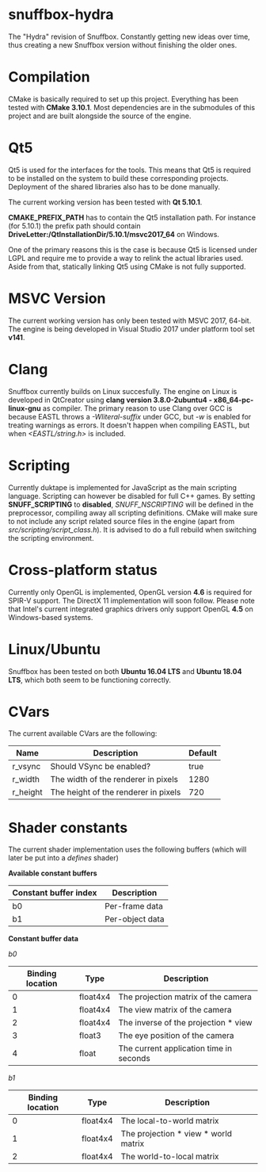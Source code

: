 # snuffbox-hydra
The "Hydra" revision of Snuffbox. Constantly getting new ideas over time, thus creating a new Snuffbox version without finishing the older ones.

# Compilation

CMake is basically required to set up this project. Everything has been tested with **CMake 3.10.1**.
Most dependencies are in the submodules of this project and are built alongside the source of the engine.

# Qt5

Qt5 is used for the interfaces for the tools. This means that Qt5 is required to be installed on the system
to build these corresponding projects. Deployment of the shared libraries also has to be done manually.

The current working version has been tested with **Qt 5.10.1**.

**CMAKE_PREFIX_PATH** has to contain the Qt5 installation path. For instance (for 5.10.1)
the prefix path should contain **DriveLetter:/QtInstallationDir/5.10.1/msvc2017_64** on Windows.

One of the primary reasons this is the case is because Qt5 is licensed under LGPL and require me to provide
a way to relink the actual libraries used. Aside from that, statically linking Qt5 using CMake is not fully
supported.

# MSVC Version

The current working version has only been tested with MSVC 2017, 64-bit. The engine is being developed
in Visual Studio 2017 under platform tool set **v141**.

# Clang

Snuffbox currently builds on Linux succesfully. The engine on Linux is developed in QtCreator using
**clang version 3.8.0-2ubuntu4 - x86_64-pc-linux-gnu** as compiler. The primary reason to use Clang
over GCC is because EASTL throws a *-Wliteral-suffix* under GCC, but *-w* is enabled for treating
warnings as errors. It doesn't happen when compiling EASTL, but when *\<EASTL/string.h\>* is included.

# Scripting

Currently duktape is implemented for JavaScript as the main scripting language. Scripting can however be
disabled for full C++ games. By setting **SNUFF_SCRIPTING** to **disabled**, *SNUFF_NSCRIPTING* will be defined
in the preprocessor, compiling away all scripting definitions. CMake will make sure to not include any script
related source files in the engine (apart from *src/scripting/script_class.h*). It is advised to do a full rebuild
when switching the scripting environment.

# Cross-platform status

Currently only OpenGL is implemented, OpenGL version **4.6** is required for SPIR-V support. The DirectX 11 implementation will soon follow. Please note that Intel's current integrated graphics drivers only support OpenGL **4.5** on Windows-based systems.

# Linux/Ubuntu

Snuffbox has been tested on both **Ubuntu 16.04 LTS** and **Ubuntu 18.04 LTS**, which both seem to be functioning correctly.

# CVars

The current available CVars are the following:

|Name     |Description                           |Default    |
|---------|--------------------------------------|-----------|
|r_vsync  |Should VSync be enabled?              |true       |
|r_width  |The width of the renderer in pixels   |1280       |
|r_height |The height of the renderer in pixels  |720        |

# Shader constants

The current shader implementation uses the following buffers (which will later be put into a *defines* shader)

**Available constant buffers**

|Constant buffer index |Description    |
|----------------------|---------------|
|b0                    |Per-frame data |
|b1                    |Per-object data|

**Constant buffer data**

*b0*

|Binding location     |Type     |Description                            |
|---------------------|---------|---------------------------------------|
|0                    |float4x4 |The projection matrix of the camera    |
|1                    |float4x4 |The view matrix of the camera          |
|2                    |float4x4 |The inverse of the projection * view   |
|3                    |float3   |The eye position of the camera         |
|4                    |float    |The current application time in seconds|

*b1*

|Binding location     |Type     |Description                            |
|---------------------|---------|---------------------------------------|
|0                    |float4x4 |The local-to-world matrix              |
|1                    |float4x4 |The projection * view * world matrix   |
|2                    |float4x4 |The world-to-local matrix              |

